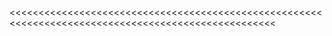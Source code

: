 <<<<<<<<<<<<<<<<<<<<<<<<<<<<<<<<<<<<<<<<<<<<<<<<<<<<<<<<<<<<<<<<<<<<<<<<<<<<<<<<<<<<<<<<<<<<<<<<<<<<